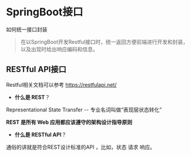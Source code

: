 # SpringBoot接口 

如何统一接口封装

> 在以SpringBoot开发Restful接口时，统一返回方便前端进行开发和封装，以及出现时给出响应编码和信息。

## RESTful API接口

Restful相关文档可以参考 https://restfulapi.net/

- **什么是 REST**？

Representational State Transfer -- 专业名词叫做“表现层状态转化”

**REST 是所有 Web 应用都应该遵守的架构设计指导原则**

- **什么是 RESTful API**？

通俗的讲就是符合REST设计标准的API ，比如，状态 请求 响应。